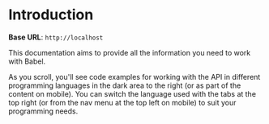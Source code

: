 # Introduction



<aside>
    <strong>Base URL</strong>: <code>http://localhost</code>
</aside>

This documentation aims to provide all the information you need to work with Babel. 

<aside>As you scroll, you'll see code examples for working with the API in different programming languages in the dark area to the right (or as part of the content on mobile). You can switch the language used with the tabs at the top right (or from the nav menu at the top left on mobile) to suit your programming needs.</aside>

